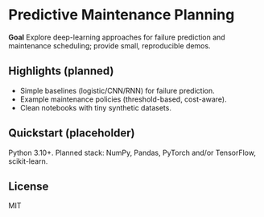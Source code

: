 # Predictive Maintenance Planning

**Goal**
Explore deep-learning approaches for failure prediction and maintenance scheduling; provide small, reproducible demos.

## Highlights (planned)
- Simple baselines (logistic/CNN/RNN) for failure prediction.
- Example maintenance policies (threshold-based, cost-aware).
- Clean notebooks with tiny synthetic datasets.

## Quickstart (placeholder)
Python 3.10+. Planned stack: NumPy, Pandas, PyTorch and/or TensorFlow, scikit-learn.

## License
MIT
